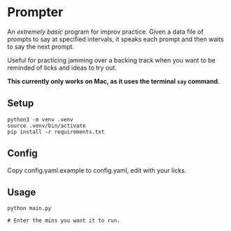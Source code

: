 # Prompter

An _extremely basic_ program for improv practice.  Given a data file of prompts to say at specified intervals, it speaks each prompt and then waits to say the next prompt.

Useful for practicing jamming over a backing track when you want to be reminded of licks and ideas to try out.

**This currently only works on Mac, as it uses the terminal `say` command.**

## Setup

```
python3 -m venv .venv
source .venv/bin/activate
pip install -r requirements.txt
```

## Config

Copy config.yaml.example to config.yaml, edit with your licks.

## Usage

```
python main.py

# Enter the mins you want it to run.
```